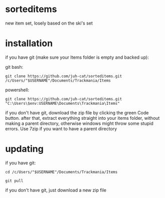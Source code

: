 # sorteditems
new item set, losely based on the ski's set

# installation
if you have git (make sure your Items folder is empty and backed up):

git bash:

`git clone https://github.com/juh-cat/sorteditems.git /c/Users/"$USERNAME"/Documents/Trackmania/Items`

powershell:

`git clone https://github.com/juh-cat/sorteditems.git "C:\Users\$env:USERNAME\Documents\Trackmania\Items"`

if you don't have git, download the zip file by clicking the green Code button. after that, extract everything straight into your items folder, without making a parent directory, otherwise windows might throw some stupid errors. Use 7zip if you want to have a parent directory

# updating

if you have git:

`cd /c/Users/"$USERNAME"/Documents/Trackmania/Items`

`git pull`

if you don't have git, just download a new zip file